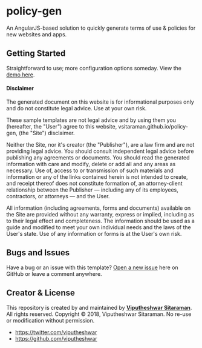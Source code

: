 # policy-gen
An AngularJS-based solution to quickly generate terms of use & policies for new websites and apps.

## Getting Started	
	
Straightforward to use; more configuration options someday. View the [demo here](https://vsitaraman.github.io/policy-gen/).

#### Disclaimer
The generated document on this website is for informational purposes only and do not constitute legal advice. Use at your own risk.

These sample templates are not legal advice and by using them you (hereafter, the "User") agree to this website, vsitaraman.github.io/policy-gen, (the "Site") disclaimer.

Neither the Site, nor it's creator (the "Publisher"), are a law firm and are not providing legal advice. You should consult independent legal advice before publishing any agreements or documents. You should read the generated information with care and modify, delete or add all and any areas as necessary. Use of, access to or transmission of such materials and information or any of the links contained herein is not intended to create, and receipt thereof does not constitute formation of, an attorney-client relationship between the Publisher — including any of its employees, contractors, or attorneys — and the User.

All information (including agreements, forms and documents) available on the Site are provided without any warranty, express or implied, including as to their legal effect and completeness. The information should be used as a guide and modified to meet your own individual needs and the laws of the User's state. Use of any information or forms is at the User's own risk. 


## Bugs and Issues	
	
Have a bug or an issue with this template? [Open a new issue](./issues) here on GitHub or leave a comment anywhere.	
	
## Creator & License
	
This repository is created by and maintained by **[Viputheshwar Sitaraman](http://sitaraman.vip/)**. All rights reserved. Copyright &copy; 2018, Viputheshwar Sitaraman. No re-use or modification without permission.
	
* https://twitter.com/viputheshwar	
* https://github.com/viputheshwar